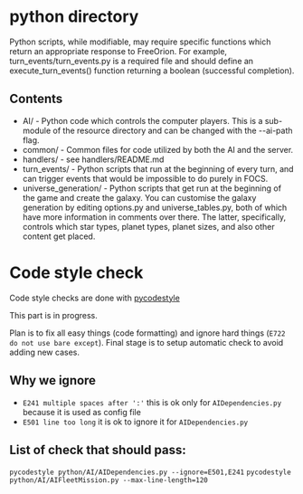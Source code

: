 # python directory

Python scripts, while modifiable, may require specific functions which return
an appropriate response to FreeOrion.
For example, turn_events/turn_events.py is a required file and should define
an execute_turn_events() function returning a boolean (successful completion).

## Contents

* AI/  -  Python code which controls the computer players.  This is a
sub-module of the resource directory and can be changed with the --ai-path flag.
* common/  -  Common files for code utilized by both the AI and the server.
* handlers/  -  see handlers/README.md
* turn_events/  -  Python scripts that run at the beginning of every turn, and
can trigger events that would be impossible to do purely in FOCS.
* universe_generation/  -  Python scripts that get run at the beginning of the
game and create the galaxy. You can customise the galaxy generation by
editing options.py and universe_tables.py, both of which have more information
in comments over there. The latter, specifically, controls which star types,
planet types, planet sizes, and also other content get placed.


# Code style check

Code style checks are done with [pycodestyle](https://pypi.python.org/pypi/pycodestyle)

This part is in progress.

Plan is to fix all easy things (code formatting) and ignore hard things (`E722 do not use bare except`).
Final stage is to setup automatic check to avoid adding new cases.

## Why we ignore
- `E241 multiple spaces after ':'`  this is ok only for `AIDependencies.py` because it is used as config file
- `E501 line too long` it is ok to ignore it for `AIDependencies.py`

## List of check that should pass:
`pycodestyle python/AI/AIDependencies.py --ignore=E501,E241`
`pycodestyle python/AI/AIFleetMission.py --max-line-length=120`